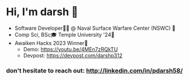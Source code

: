 # Hi, I'm darsh 👋
 *  Software Developer👨‍💻 @ Naval Surface Warfare Center (NSWC) 🏢
 *  Comp Sci, BSc🎓 Temple University '24🦉
 *  Awaiken Hacks 2023 Winner🎉
       - Demo: https://youtu.be/4MEn7zRQkTU
       - Devpost: https://devpost.com/darshp312



### don't hesitate to reach out: http://linkedin.com/in/pdarsh58/









